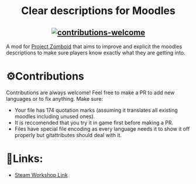 <div align="center">

# Clear descriptions for Moodles
[![contributions-welcome](https://user-images.githubusercontent.com/6830124/160218475-2bf2fef4-38cc-42d2-8f04-b509973ad819.svg)](#%EF%B8%8Fcontributions)
---
</div>

A mod for [Project Zomboid](https://store.steampowered.com/app/108600/Project_Zomboid) that aims to improve and explicit the moodles descriptions to make sure players know exactly what they are getting into.

# ⚙️Contributions

Contributions are always welcome! Feel free to make a PR to add new languages or to fix anything.
Make sure:
- Your file has 174 quotation marks (assuming it translates all existing moodles including unused ones).
- It is reccomended that you try it in game first before making a PR.
- Files have special file encoding as every language needs it to show it off properly but gitattributes should deal with it.

# 🧬Links:
* [Steam Workshop Link](https://steamcommunity.com/sharedfiles/filedetails/?id=2763647806)
